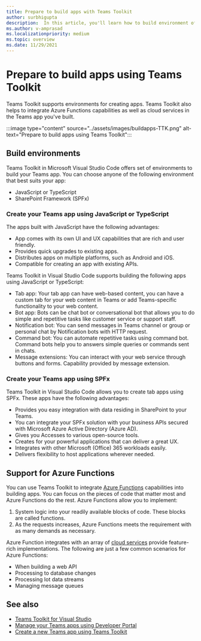 ```yaml
---
title: Prepare to build apps with Teams Toolkit
author: surbhigupta
description:  In this article, you'll learn how to build environment of Teams Toolkit and manage the app in Developer Portal
ms.author: v-amprasad
ms.localizationpriority: medium
ms.topic: overview
ms.date: 11/29/2021
---
```


# Prepare to build apps using Teams Toolkit

Teams Toolkit supports environments for creating apps. Teams Toolkit also helps to integrate Azure Functions capabilities as well as cloud services in the Teams app you've built.

:::image type="content" source="../assets/images/buildapps-TTK.png" alt-text="Prepare to build apps using Teams Toolkit":::

## Build environments

Teams Toolkit in Microsoft Visual Studio Code offers set of environments to build your Teams app. You can choose anyone of the following environment that best suits your app:

* JavaScript or TypeScript
* SharePoint Framework (SPFx)

### Create your Teams app using JavaScript or TypeScript

The apps built with JavaScript have the following advantages:

* App comes with its own UI and UX capabilities that are rich and user friendly.
* Provides quick upgrades to existing apps.
* Distributes apps on multiple platforms, such as Android and iOS.
* Compatible for creating an app with existing APIs.

Teams Toolkit in Visual Studio Code supports building the following apps using JavaScript or TypeScript:

* Tab app: Your tab app can have web-based content, you can have a custom tab for your web content in Teams or add Teams-specific functionality to your web content.
* Bot app: Bots can be chat bot or conversational bot that allows you to do simple and repetitive tasks like customer service or support staff.
* Notification bot: You can send messages in Teams channel or group or personal chat by Notification bots with HTTP request.
* Command bot: You can automate repetitive tasks using command bot. Command bots help you to answers simple queries or commands sent in chats.
* Message extensions: You can interact with your web service through buttons and forms. Capability provided by message extension.

### Create your Teams app using SPFx

Teams Toolkit in Visual Studio Code allows you to create tab apps using SPFx. These apps have the following advantages:

* Provides you easy integration with data residing in SharePoint to your Teams.
* You can integrate your SPFx solution with your business APIs secured with Microsoft Azure Active Directory (Azure AD).
* Gives you Accesses to various open-source tools.
* Creates for your powerful applications that can deliver a great UX.
* Integrates with other Microsoft (Office) 365 workloads easily.
* Delivers flexibility to host applications wherever needed.

## Support for Azure Functions

You can use Teams Toolkit to integrate [Azure Functions](/azure/azure-functions/functions-overview) capabilities into building apps. You can focus on the pieces of code that matter most and Azure Functions do the rest.
Azure Functions allow you to implement:

1. System logic into your readily available blocks of code. These blocks are called functions.
1. As the requests increases, Azure Functions meets the requirement with as many demands as necessary.

Azure Function integrates with an array of [cloud services](add-resource.md#types-of-cloud-resources) provide feature-rich implementations. The following are just a few common scenarios for Azure Functions:

* When building a web API
* Processing to database changes
* Processing Iot data streams
* Managing message queues

## See also

* [Teams Toolkit for Visual Studio](visual-studio-overview.md)
* [Manage your Teams apps using Developer Portal](../concepts/build-and-test/teams-developer-portal.md)
* [Create a new Teams app using Teams Toolkit](create-new-project.md)
